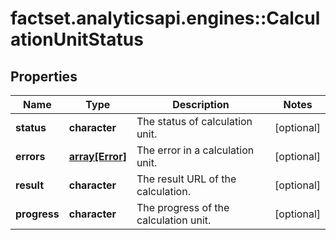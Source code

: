 # factset.analyticsapi.engines::CalculationUnitStatus

## Properties
Name | Type | Description | Notes
------------ | ------------- | ------------- | -------------
**status** | **character** | The status of calculation unit. | [optional] 
**errors** | [**array[Error]**](Error.md) | The error in a calculation unit. | [optional] 
**result** | **character** | The result URL of the calculation. | [optional] 
**progress** | **character** | The progress of the calculation unit. | [optional] 



